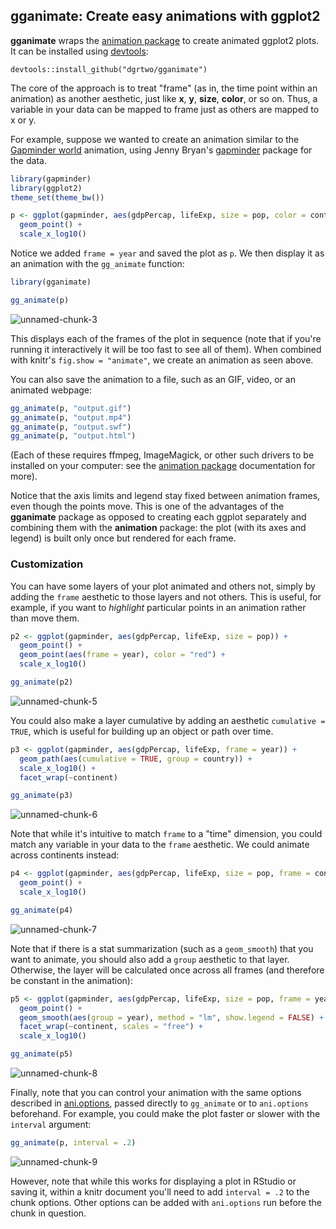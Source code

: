 ## gganimate: Create easy animations with ggplot2

<!-- README.md is generated from README.Rmd. Please edit that file -->






**gganimate** wraps the [animation package](http://www.inside-r.org/packages/cran/animation/docs/animation) to create animated ggplot2 plots. It can be installed using [devtools](https://github.com/hadley/devtools):

```
devtools::install_github("dgrtwo/gganimate")
```

The core of the approach is to treat "frame" (as in, the time point within an animation) as another aesthetic, just like **x**, **y**, **size**, **color**, or so on. Thus, a variable in your data can be mapped to frame just as others are mapped to x or y.

For example, suppose we wanted to create an animation similar to the [Gapminder world](http://www.gapminder.org/world) animation, using Jenny Bryan's [gapminder](https://github.com/jennybc/gapminder) package for the data.


```r
library(gapminder)
library(ggplot2)
theme_set(theme_bw())
```


```r
p <- ggplot(gapminder, aes(gdpPercap, lifeExp, size = pop, color = continent, frame = year)) +
  geom_point() +
  scale_x_log10()
```

Notice we added `frame = year` and saved the plot as `p`. We then display it as an animation with the `gg_animate` function:


```r
library(gganimate)

gg_animate(p)
```

![unnamed-chunk-3](README/README-fig-unnamed-chunk-3-.gif)

This displays each of the frames of the plot in sequence (note that if you're running it interactively it will be too fast to see all of them). When combined with knitr's `fig.show = "animate"`, we create an animation as seen above.

You can also save the animation to a file, such as an GIF, video, or an animated webpage:


```r
gg_animate(p, "output.gif")
gg_animate(p, "output.mp4")
gg_animate(p, "output.swf")
gg_animate(p, "output.html")
```

(Each of these requires ffmpeg, ImageMagick, or other such drivers to be installed on your computer: see the [animation package](http://www.inside-r.org/packages/cran/animation/docs/animation) documentation for more).

Notice that the axis limits and legend stay fixed between animation frames, even though the points move. This is one of the advantages of the **gganimate** package as opposed to creating each ggplot separately and combining them with the **animation** package: the plot (with its axes and legend) is built only once but rendered for each frame.

### Customization

You can have some layers of your plot animated and others not, simply by adding the `frame` aesthetic to those layers and not others. This is useful, for example, if you want to *highlight* particular points in an animation rather than move them. 


```r
p2 <- ggplot(gapminder, aes(gdpPercap, lifeExp, size = pop)) +
  geom_point() +
  geom_point(aes(frame = year), color = "red") +
  scale_x_log10()

gg_animate(p2)
```

![unnamed-chunk-5](README/README-fig-unnamed-chunk-5-.gif)

You could also make a layer cumulative by adding an aesthetic `cumulative = TRUE`, which is useful for building up an object or path over time.


```r
p3 <- ggplot(gapminder, aes(gdpPercap, lifeExp, frame = year)) +
  geom_path(aes(cumulative = TRUE, group = country)) +
  scale_x_log10() +
  facet_wrap(~continent)

gg_animate(p3)
```

![unnamed-chunk-6](README/README-fig-unnamed-chunk-6-.gif)

Note that while it's intuitive to match `frame` to a "time" dimension, you could match any variable in your data to the `frame` aesthetic. We could animate across continents instead:


```r
p4 <- ggplot(gapminder, aes(gdpPercap, lifeExp, size = pop, frame = continent)) +
  geom_point() +
  scale_x_log10()

gg_animate(p4)
```

![unnamed-chunk-7](README/README-fig-unnamed-chunk-7-.gif)

Note that if there is a stat summarization (such as a `geom_smooth`) that you want to animate, you should also add a `group` aesthetic to that layer. Otherwise, the layer will be calculated once across all frames (and therefore be constant in the animation):


```r
p5 <- ggplot(gapminder, aes(gdpPercap, lifeExp, size = pop, frame = year)) +
  geom_point() +
  geom_smooth(aes(group = year), method = "lm", show.legend = FALSE) +
  facet_wrap(~continent, scales = "free") +
  scale_x_log10()

gg_animate(p5)
```

![unnamed-chunk-8](README/README-fig-unnamed-chunk-8-.gif)

Finally, note that you can control your animation with the same options described in [ani.options](http://www.inside-r.org/packages/cran/animation/docs/ani.options), passed directly to `gg_animate` or to `ani.options` beforehand. For example, you could make the plot faster or slower with the `interval` argument:




```r
gg_animate(p, interval = .2)
```

![unnamed-chunk-9](README/README-fig-unnamed-chunk-9-.gif)

However, note that while this works for displaying a plot in RStudio or saving it, within a knitr document you'll need to add `interval = .2` to the chunk options. Other options can be added with `ani.options` run before the chunk in question.
